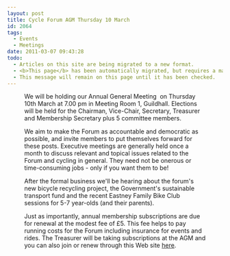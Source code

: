 ```yaml
---
layout: post
title: Cycle Forum AGM Thursday 10 March
id: 2064
tags:
  - Events
  - Meetings
date: 2011-03-07 09:43:28
todo:
  - Articles on this site are being migrated to a new format.
  - <b>This page</b> has been automatically migrated, but requires a manual check-&amp;-tune to ensure the format and links all work as expected.
  - This message will remain on this page until it has been checked.
---
```


<figure id="attachment_2067" align="alignright" width="300" caption="Parents vs children relay race at Eastney Family Bike Club"][![Parents vs children relay race at Eastney Family Bike Club](http://www.pompeybug.co.uk/wp-content/uploads/2011/03/Eastney-bike-course-week-2-23Jan11-04-2-400x183-300x137.jpg "Parents vs children relay race at Eastney Family Bike Club")](http://www.pompeybug.co.uk/wp-content/uploads/2011/03/Eastney-bike-course-week-2-23Jan11-04-2-400x183.jpg)</figure>

We will be holding our Annual General Meeting  on Thursday 10th March at 7.00 pm in Meeting Room 1, Guildhall. Elections will be held for the Chairman, Vice-Chair, Secretary, Treasurer and Membership Secretary plus 5 committee members.

We aim to make the Forum as accountable and democratic as possible, and invite members to put themselves forward for these posts. Executive meetings are generally held once a month to discuss relevant and topical issues related to the Forum and cycling in general. They need not be onerous or time-consuming jobs - only if you want them to be!

After the formal business we'll be hearing about the forum's new bicycle recycling project, the Government's sustainable transport fund and the recent Eastney Family Bike Club sessions for 5-7 year-olds (and their parents).

Just as importantly, annual membership subscriptions are due for renewal at the modest fee of £5\. This fee helps to pay running costs for the Forum including insurance for events and rides. The Treasurer will be taking subscriptions at the AGM and you can also join or renew through this Web site [here](http://www.pompeybug.co.uk/join/ "Join Portsmouth Cycle Forum").